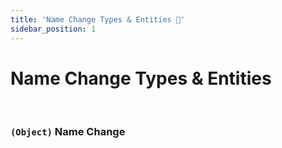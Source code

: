 ```yaml
---
title: 'Name Change Types & Entities 🚧'
sidebar_position: 1
---
```


# Name Change Types & Entities

<br />

### `(Object)` Name Change
